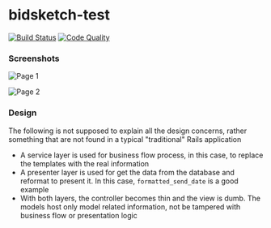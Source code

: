 bidsketch-test
==============================================

[![Build Status](https://travis-ci.org/ywen/bidsketch-test.png?branch=master)](https://travis-ci.org/ywen/bidsketch-test)
[![Code Quality](https://codeclimate.com/badge.png)](https://codeclimate.com/github/ywen/bidsketch-test)


### Screenshots

![Page 1](http://f.cl.ly/items/422P3A1q1j1Z3R0J3S2a/Screen%20Shot%202013-07-15%20at%203.14.20%20PM.png)


![Page 2](http://f.cl.ly/items/1r1G130e2S3u100K1Z0Z/Screen%20Shot%202013-07-15%20at%203.14.32%20PM.png)

### Design

The following is not supposed to explain all the design concerns, rather something that are not found in a typical "traditional" Rails application

- A service layer is used for business flow process, in this case, to replace the templates with the real information
- A presenter layer is used for get the data from the database and reformat to present it. In this case, ```formatted_send_date``` is a good example
- With both layers, the controller becomes thin and the view is dumb. The models host only model related information, not be tampered with business flow or presentation logic
